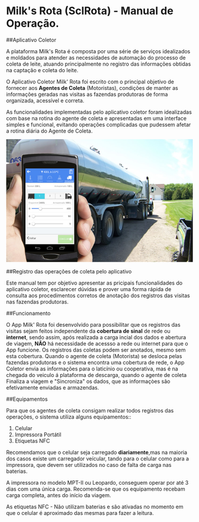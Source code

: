 <link rel="stylesheet" href="font-awesome.css">

# Milk's Rota (SclRota) - Manual de Operação.

##Aplicativo Coletor
<p>A plataforma Milk's Rota é composta por uma série de serviços idealizados e moldados para atender as necessidades de automação do processo de 
coleta de leite, atuando principalmente no registro das informações obtidas na captação e coleta do leite.</p> 
<p>
  O Aplicativo Coletor Milk' Rota foi escrito com o principal objetivo de fornecer aos <b>Agentes de Coleta</b> (Motoristas), condições de manter as informações geradas nas visitas  
  as fazendas produtoras de forma organizada, acessível e correta.
</p>
<p>
  As funcionalidades implementadas pelo aplicativo coletor foram idealizadas com base na rotina do agente de coleta e apresentadas em uma interface simples e funcional, 
  evitando operações complicadas que pudessem afetar a rotina diária do
   Agente de Coleta.
</p>  

 ![Screenshot](images/app-milksrota.jpg) 


##Registro das operações de coleta pelo aplicativo

<p>
  Este manual tem por objetivo apresentar as pricipais funcionalidades do aplicativo coletor, esclarecer dúvidas
  e prover uma forma rápida de consulta  aos procedimentos corretos de anotação dos registros
  das visitas nas fazendas produtoras.   
</p>

##Funcionamento
<p>
  O App Milk' Rota foi desenvolvido para possibilitar que os registros das visitas sejam feitos independente da <b>cobertura de sinal</b>
  de rede ou <b>internet</b>, sendo assim, após realizada a carga incial dos dados e abertura de viagem, <b>NÃO</b> há necessidade de acessso a rede ou internet para que o 
  App funcione. Os registros das coletas podem ser anotados, mesmo sem esta cobertura.
  Quando o agente de coleta (Motorista) se desloca pelas fazendas produtoras e o sistema encontra uma cobertura de rede, o App Coletor
  envia as informações para o laticínio ou cooperativa, mas é na chegada do veiculo á plataforma de descarga, quando o agente de coleta
  Finaliza a viagem e "Sincroniza" os dados, que as informaçòes são efetivamente enviadas e armazendas.
</p>

##Equipamentos

  Para que os agentes de coleta consigam realizar todos registros das operações, o sistema utiliza alguns equipamentos::
  <br> 
  1. Celular<br>
  2. Impressora Portátil<br>
  3. Etiquetas NFC<br>
  <p>
  Recomendamos que o celular seja carregado <b>diariamente</b>,mas na maioria dos casos existe um carregador veícular, tando para o celular como para a
  impressora, que devem ser utilizados no caso de falta de carga nas baterias.</p>
  A impressora no modelo MPT-II ou Leopardo, conseguem operar por até 3 dias com uma única carga. Recomenda-se que
  os equipamento recebam carga completa, antes do início da viagem.</p>
  <p>
   As etiquetas NFC - Não utilizam baterias e são ativadas no momento em que o celular é aproximado das mesmas para fazer a leitura.
  </p>